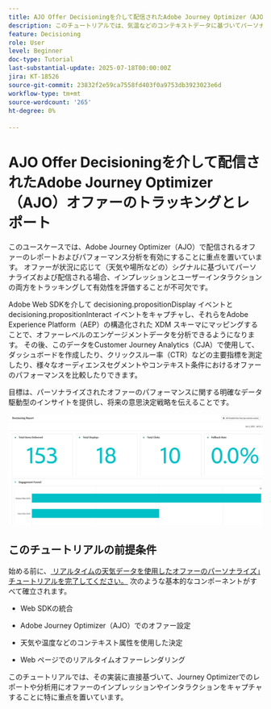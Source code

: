 ```yaml
---
title: AJO Offer Decisioningを介して配信されたAdobe Journey Optimizer（AJO）オファーのトラッキングとレポート
description: このチュートリアルでは、気温などのコンテキストデータに基づいてパーソナライズされたオファーを提供する、既存のAdobe Journey Optimizer（AJO）の実装を拡張します。 インプレッションとインタラクションイベントをキャプチャし、Journey Optimizer内でレポート用にデータを準備する方法の概要を説明します。
feature: Decisioning
role: User
level: Beginner
doc-type: Tutorial
last-substantial-update: 2025-07-18T00:00:00Z
jira: KT-18526
source-git-commit: 23832f2e59ca7558fd403f0a9753db3923023e6d
workflow-type: tm+mt
source-wordcount: '265'
ht-degree: 0%

---
```


# AJO Offer Decisioningを介して配信されたAdobe Journey Optimizer（AJO）オファーのトラッキングとレポート

このユースケースでは、Adobe Journey Optimizer（AJO）で配信されるオファーのレポートおよびパフォーマンス分析を有効にすることに重点を置いています。 オファーが状況に応じて（天気や場所などの）シグナルに基づいてパーソナライズおよび配信される場合、インプレッションとユーザーインタラクションの両方をトラッキングして有効性を評価することが不可欠です。

Adobe Web SDKを介して decisioning.propositionDisplay イベントと decisioning.propositionInteract イベントをキャプチャし、それらをAdobe Experience Platform（AEP）の構造化された XDM スキーマにマッピングすることで、オファーレベルのエンゲージメントデータを分析できるようになります。 その後、このデータをCustomer Journey Analytics（CJA）で使用して、ダッシュボードを作成したり、クリックスルー率（CTR）などの主要指標を測定したり、様々なオーディエンスセグメントやコンテキスト条件におけるオファーのパフォーマンスを比較したりできます。

目標は、パーソナライズされたオファーのパフォーマンスに関する明確なデータ駆動型のインサイトを提供し、将来の意思決定戦略を伝えることです。




![reporting-dashboard](assets/dashboard-reporting.png)



## このチュートリアルの前提条件

始める前に、[ リアルタイムの天気データを使用したオファーのパーソナライズ」チュートリアルを完了してください。](https://experienceleague.adobe.com/ja/docs/journey-optimizer-learn/personalizing-offers-with-real-time-weather-data/introduction) 次のような基本的なコンポーネントがすべて確立されます。

- Web SDKの統合

- Adobe Journey Optimizer（AJO）でのオファー設定

- 天気や温度などのコンテキスト属性を使用した決定

- Web ページでのリアルタイムオファーレンダリング

このチュートリアルでは、その実装に直接基づいて、Journey Optimizerでのレポートや分析用にオファーのインプレッションやインタラクションをキャプチャすることに特に重点を置いています。

